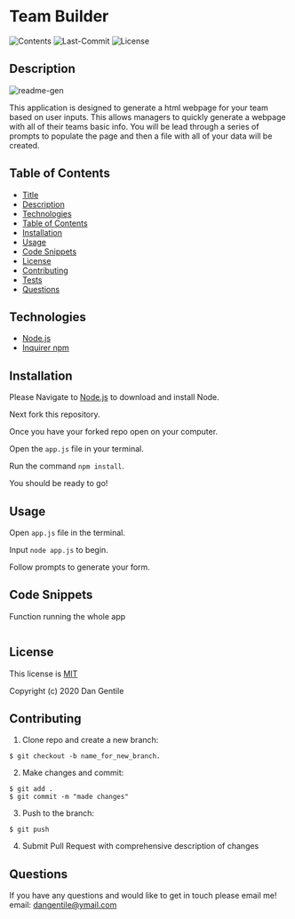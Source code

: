 # Team Builder

![Contents](https://img.shields.io/github/languages/top/dan-gentile/team-builder)
![Last-Commit](https://img.shields.io/github/last-commit/dan-gentile/team-builder)
![License](https://img.shields.io/github/license/dan-gentile/team-builder)

## Description 

![readme-gen]()


This application is designed to generate a html webpage for your team based on user inputs. This allows managers to quickly generate a webpage with all of their teams basic info. You will be lead through a series of prompts to populate the page and then a file with all of your data will be created. 

## Table of Contents

- [Title](#title)
- [Description](#description)
- [Technologies](#technologies)
- [Table of Contents](#table-of-contents)
- [Installation](#installation)
- [Usage](#usage)
- [Code Snippets](#code-snippets)
- [License](#license)
- [Contributing](#contributing)
- [Tests](#tests)
- [Questions](#questions)

## Technologies 

- [Node.js](https://nodejs.org/en/)
- [Inquirer npm](https://www.npmjs.com/package/inquirer)

## Installation 

Please Navigate to [Node.js](https://nodejs.org/en/) to download and install Node.

Next fork this repository. 

Once you have your forked repo open on your computer. 

Open the `app.js` file in your terminal.

Run the command `npm install`.

You should be ready to go! 

## Usage


Open `app.js` file in the terminal. 

Input `node app.js` to begin. 

Follow prompts to generate your form. 

## Code Snippets

Function running the whole app
~~~

~~~


## License 

This license is [MIT](https://github.com/dan-gentile/team-builder/blob/master/LICENSE)

Copyright (c) 2020 Dan Gentile 

## Contributing 


1. Clone repo and create a new branch: 
~~~
$ git checkout -b name_for_new_branch.
~~~
2. Make changes and commit: 
~~~
$ git add . 
$ git commit -m "made changes"
~~~
3. Push to the branch:
~~~
$ git push
~~~
4. Submit Pull Request with comprehensive description of changes

## Questions 

If you have any questions and would like to get in touch please email me! 
email: dangentile@ymail.com